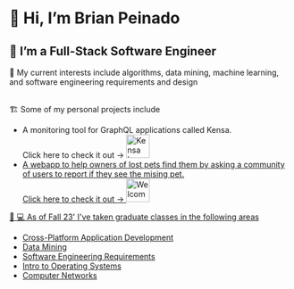 <h1>👋 Hi, I’m Brian Peinado</h1>
<h2>👀 I’m a Full-Stack Software Engineer </h2>
📖 My current interests include algorithms, data mining, machine learning, and software engineering requirements and design<br><br> 

🏗️ Some of my personal projects include
- A monitoring tool for GraphQL applications called Kensa. <br>Click here to check it out -> <a href="https://github.com/oslabs-beta/Kensa"><img src="https://github.com/oslabs-beta/Kensa/raw/main/src/assets/Kensa_cropped.png" alt="Kensa Logo" style="width:42px;height:42px;">
- A webapp to help owners of lost pets find them by asking a community of users to report if they see the mising pet. <br>Click here to check it out -> <a href="https://github.com/Heat-Seeking-Devil-Chickens-WCRI53/welcome-home-friend"><img src="https://github.com/Heat-Seeking-Devil-Chickens-WCRI53/welcome-home-friend/raw/main/client/images/logo.png" alt="Welcome Home Logo" style="width:42px;height:42px;">
    
🏫 💻 As of Fall 23' I've taken graduate classes in the following areas
- Cross-Platform Application Development 
- Data Mining
- Software Engineering Requirements
- Intro to Operating Systems
- Computer Networks


<!---
brianhip/brianhip is a ✨ special ✨ repository because its `README.md` (this file) appears on your GitHub profile.
You can click the Preview link to take a look at your changes.
--->
